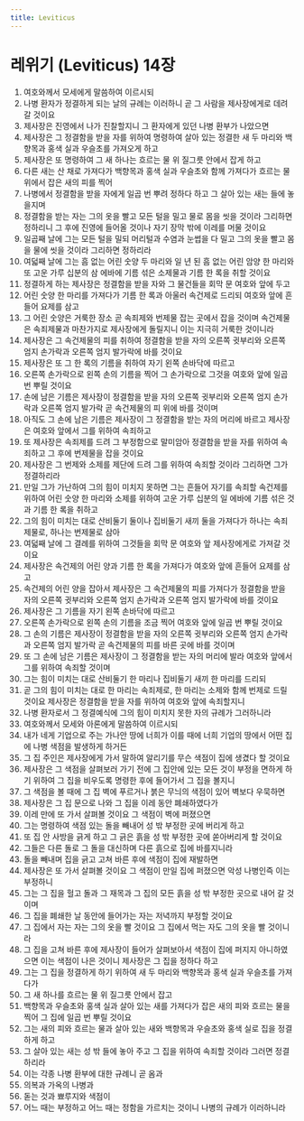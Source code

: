 ```yaml
---
title: Leviticus
---
```


# 레위기 (Leviticus) 14장
1. 여호와께서 모세에게 말씀하여 이르시되
1. 나병 환자가 정결하게 되는 날의 규례는 이러하니 곧 그 사람을 제사장에게로 데려갈 것이요
1. 제사장은 진영에서 나가 진찰할지니 그 환자에게 있던 나병 환부가 나았으면
1. 제사장은 그 정결함을 받을 자를 위하여 명령하여 살아 있는 정결한 새 두 마리와 백향목과 홍색 실과 우슬초를 가져오게 하고
1. 제사장은 또 명령하여 그 새 하나는 흐르는 물 위 질그릇 안에서 잡게 하고
1. 다른 새는 산 채로 가져다가 백향목과 홍색 실과 우슬초와 함께 가져다가 흐르는 물 위에서 잡은 새의 피를 찍어
1. 나병에서 정결함을 받을 자에게 일곱 번 뿌려 정하다 하고 그 살아 있는 새는 들에 놓을지며
1. 정결함을 받는 자는 그의 옷을 빨고 모든 털을 밀고 물로 몸을 씻을 것이라 그리하면 정하리니 그 후에 진영에 들어올 것이나 자기 장막 밖에 이레를 머물 것이요
1. 일곱째 날에 그는 모든 털을 밀되 머리털과 수염과 눈썹을 다 밀고 그의 옷을 빨고 몸을 물에 씻을 것이라 그리하면 정하리라
1. 여덟째 날에 그는 흠 없는 어린 숫양 두 마리와 일 년 된 흠 없는 어린 암양 한 마리와 또 고운 가루 십분의 삼 에바에 기름 섞은 소제물과 기름 한 록을 취할 것이요
1. 정결하게 하는 제사장은 정결함을 받을 자와 그 물건들을 회막 문 여호와 앞에 두고
1. 어린 숫양 한 마리를 가져다가 기름 한 록과 아울러 속건제로 드리되 여호와 앞에 흔들어 요제를 삼고
1. 그 어린 숫양은 거룩한 장소 곧 속죄제와 번제물 잡는 곳에서 잡을 것이며 속건제물은 속죄제물과 마찬가지로 제사장에게 돌릴지니 이는 지극히 거룩한 것이니라
1. 제사장은 그 속건제물의 피를 취하여 정결함을 받을 자의 오른쪽 귓부리와 오른쪽 엄지 손가락과 오른쪽 엄지 발가락에 바를 것이요
1. 제사장은 또 그 한 록의 기름을 취하여 자기 왼쪽 손바닥에 따르고
1. 오른쪽 손가락으로 왼쪽 손의 기름을 찍어 그 손가락으로 그것을 여호와 앞에 일곱 번 뿌릴 것이요
1. 손에 남은 기름은 제사장이 정결함을 받을 자의 오른쪽 귓부리와 오른쪽 엄지 손가락과 오른쪽 엄지 발가락 곧 속건제물의 피 위에 바를 것이며
1. 아직도 그 손에 남은 기름은 제사장이 그 정결함을 받는 자의 머리에 바르고 제사장은 여호와 앞에서 그를 위하여 속죄하고
1. 또 제사장은 속죄제를 드려 그 부정함으로 말미암아 정결함을 받을 자를 위하여 속죄하고 그 후에 번제물을 잡을 것이요
1. 제사장은 그 번제와 소제를 제단에 드려 그를 위하여 속죄할 것이라 그리하면 그가 정결하리라
1. 만일 그가 가난하여 그의 힘이 미치지 못하면 그는 흔들어 자기를 속죄할 속건제를 위하여 어린 숫양 한 마리와 소제를 위하여 고운 가루 십분의 일 에바에 기름 섞은 것과 기름 한 록을 취하고
1. 그의 힘이 미치는 대로 산비둘기 둘이나 집비둘기 새끼 둘을 가져다가 하나는 속죄제물로, 하나는 번제물로 삼아
1. 여덟째 날에 그 결례를 위하여 그것들을 회막 문 여호와 앞 제사장에게로 가져갈 것이요
1. 제사장은 속건제의 어린 양과 기름 한 록을 가져다가 여호와 앞에 흔들어 요제를 삼고
1. 속건제의 어린 양을 잡아서 제사장은 그 속건제물의 피를 가져다가 정결함을 받을 자의 오른쪽 귓부리와 오른쪽 엄지 손가락과 오른쪽 엄지 발가락에 바를 것이요
1. 제사장은 그 기름을 자기 왼쪽 손바닥에 따르고
1. 오른쪽 손가락으로 왼쪽 손의 기름을 조금 찍어 여호와 앞에 일곱 번 뿌릴 것이요
1. 그 손의 기름은 제사장이 정결함을 받을 자의 오른쪽 귓부리와 오른쪽 엄지 손가락과 오른쪽 엄지 발가락 곧 속건제물의 피를 바른 곳에 바를 것이며
1. 또 그 손에 남은 기름은 제사장이 그 정결함을 받는 자의 머리에 발라 여호와 앞에서 그를 위하여 속죄할 것이며
1. 그는 힘이 미치는 대로 산비둘기 한 마리나 집비둘기 새끼 한 마리를 드리되
1. 곧 그의 힘이 미치는 대로 한 마리는 속죄제로, 한 마리는 소제와 함께 번제로 드릴 것이요 제사장은 정결함을 받을 자를 위하여 여호와 앞에 속죄할지니
1. 나병 환자로서 그 정결예식에 그의 힘이 미치지 못한 자의 규례가 그러하니라
1. 여호와께서 모세와 아론에게 말씀하여 이르시되
1. 내가 네게 기업으로 주는 가나안 땅에 너희가 이를 때에 너희 기업의 땅에서 어떤 집에 나병 색점을 발생하게 하거든
1. 그 집 주인은 제사장에게 가서 말하여 알리기를 무슨 색점이 집에 생겼다 할 것이요
1. 제사장은 그 색점을 살펴보러 가기 전에 그 집안에 있는 모든 것이 부정을 면하게 하기 위하여 그 집을 비우도록 명령한 후에 들어가서 그 집을 볼지니
1. 그 색점을 볼 때에 그 집 벽에 푸르거나 붉은 무늬의 색점이 있어 벽보다 우묵하면
1. 제사장은 그 집 문으로 나와 그 집을 이레 동안 폐쇄하였다가
1. 이레 만에 또 가서 살펴볼 것이요 그 색점이 벽에 퍼졌으면
1. 그는 명령하여 색점 있는 돌을 빼내어 성 밖 부정한 곳에 버리게 하고
1. 또 집 안 사방을 긁게 하고 그 긁은 흙을 성 밖 부정한 곳에 쏟아버리게 할 것이요
1. 그들은 다른 돌로 그 돌을 대신하며 다른 흙으로 집에 바를지니라
1. 돌을 빼내며 집을 긁고 고쳐 바른 후에 색점이 집에 재발하면
1. 제사장은 또 가서 살펴볼 것이요 그 색점이 만일 집에 퍼졌으면 악성 나병인즉 이는 부정하니
1. 그는 그 집을 헐고 돌과 그 재목과 그 집의 모든 흙을 성 밖 부정한 곳으로 내어 갈 것이며
1. 그 집을 폐쇄한 날 동안에 들어가는 자는 저녁까지 부정할 것이요
1. 그 집에서 자는 자는 그의 옷을 빨 것이요 그 집에서 먹는 자도 그의 옷을 빨 것이니라
1. 그 집을 고쳐 바른 후에 제사장이 들어가 살펴보아서 색점이 집에 퍼지지 아니하였으면 이는 색점이 나은 것이니 제사장은 그 집을 정하다 하고
1. 그는 그 집을 정결하게 하기 위하여 새 두 마리와 백향목과 홍색 실과 우슬초를 가져다가
1. 그 새 하나를 흐르는 물 위 질그릇 안에서 잡고
1. 백향목과 우슬초와 홍색 실과 살아 있는 새를 가져다가 잡은 새의 피와 흐르는 물을 찍어 그 집에 일곱 번 뿌릴 것이요
1. 그는 새의 피와 흐르는 물과 살아 있는 새와 백향목과 우슬초와 홍색 실로 집을 정결하게 하고
1. 그 살아 있는 새는 성 밖 들에 놓아 주고 그 집을 위하여 속죄할 것이라 그러면 정결하리라
1. 이는 각종 나병 환부에 대한 규례니 곧 옴과
1. 의복과 가옥의 나병과
1. 돋는 것과 뾰루지와 색점이
1. 어느 때는 부정하고 어느 때는 정함을 가르치는 것이니 나병의 규례가 이러하니라